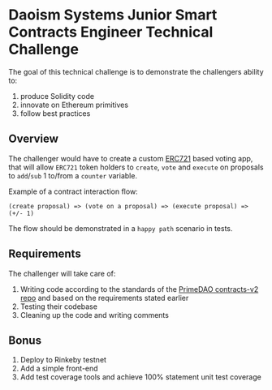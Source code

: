 # Daoism Systems Junior Smart Contracts Engineer Technical Challenge

The goal of this technical challenge is to demonstrate the challengers ability to:

1. produce Solidity code
2. innovate on Ethereum primitives
3. follow best practices

## Overview

The challenger would have to create a custom [ERC721](https://eips.ethereum.org/EIPS/eip-721) based voting app, that will allow
`ERC721` token holders to `create`, `vote` and `execute` on proposals to `add`/`sub` 1 to/from a `counter` variable.

Example of a contract interaction flow:

`(create proposal) => (vote on a proposal) => (execute proposal) => (+/- 1)` 

The flow should be demonstrated in a `happy path` scenario in tests.

## Requirements

The challenger will take care of:

1. Writing code according to the standards of the [PrimeDAO contracts-v2 repo](https://github.com/PrimeDAO/contracts-v2/) and based on the requirements stated earlier
2. Testing their codebase 
3. Cleaning up the code and writing comments

## Bonus

1. Deploy to Rinkeby testnet
2. Add a simple front-end
3. Add  test coverage tools and achieve 100% statement unit test coverage